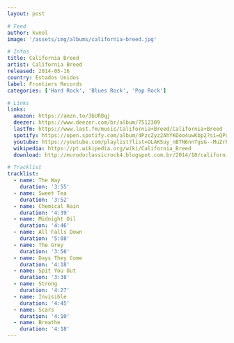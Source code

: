 ```yaml
---
layout: post

# Feed
author: kvnol
image: '/assets/img/albums/california-breed.jpg'

# Infos
title: California Breed
artist: California Breed
released: 2014-05-16
country: Estados Unidos
label: Frontiers Records
categories: ['Hard Rock', 'Blues Rock', 'Pop Rock']

# Links
links:
  amazon: https://amzn.to/3bUR8qj
  deezer: https://www.deezer.com/br/album/7512309
  lastfm: https://www.last.fm/music/California+Breed/California+Breed
  spotify: https://open.spotify.com/album/4PzcZyz2AhYKOoo4uwKbp2?si=QPgsX3TITcO_DK87QsVrfA
  youtube: https://youtube.com/playlist?list=OLAK5uy_nBTN6nnTgsG--MuZrP3QByQ033TujPv8Q
  wikipedia: https://pt.wikipedia.org/wiki/California_Breed
  download: http://murodoclassicrock4.blogspot.com.br/2014/10/california-breed-2014.html

# Tracklist
tracklist:
  - name: The Way
    duration: '3:55'
  - name: Sweet Tea
    duration: '3:52'
  - name: Chemical Rain
    duration: '4:39'
  - name: Midnight Oil
    duration: '4:46'
  - name: All Falls Down
    duration: '5:08'
  - name: The Grey
    duration: '3:56'
  - name: Days They Come
    duration: '4:18'
  - name: Spit You Out
    duration: '3:38'
  - name: Strong
    duration: '4:27'
  - name: Invisible
    duration: '4:45'
  - name: Scars
    duration: '4:10'
  - name: Breathe
    duration: '4:18'
---
```

